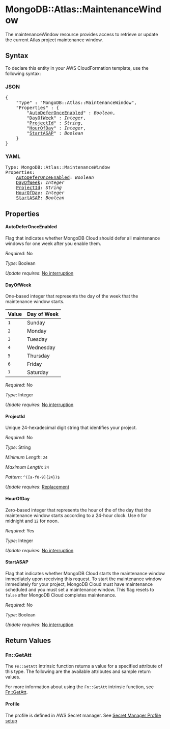 # MongoDB::Atlas::MaintenanceWindow

The maintenanceWindow resource provides access to retrieve or update the current Atlas project maintenance window.

## Syntax

To declare this entity in your AWS CloudFormation template, use the following syntax:

### JSON

<pre>
{
    "Type" : "MongoDB::Atlas::MaintenanceWindow",
    "Properties" : {
        "<a href="#autodeferonceenabled" title="AutoDeferOnceEnabled">AutoDeferOnceEnabled</a>" : <i>Boolean</i>,
        "<a href="#dayofweek" title="DayOfWeek">DayOfWeek</a>" : <i>Integer</i>,
        "<a href="#projectid" title="ProjectId">ProjectId</a>" : <i>String</i>,
        "<a href="#hourofday" title="HourOfDay">HourOfDay</a>" : <i>Integer</i>,
        "<a href="#startasap" title="StartASAP">StartASAP</a>" : <i>Boolean</i>
    }
}
</pre>

### YAML

<pre>
Type: MongoDB::Atlas::MaintenanceWindow
Properties:
    <a href="#autodeferonceenabled" title="AutoDeferOnceEnabled">AutoDeferOnceEnabled</a>: <i>Boolean</i>
    <a href="#dayofweek" title="DayOfWeek">DayOfWeek</a>: <i>Integer</i>
    <a href="#projectid" title="ProjectId">ProjectId</a>: <i>String</i>
    <a href="#hourofday" title="HourOfDay">HourOfDay</a>: <i>Integer</i>
    <a href="#startasap" title="StartASAP">StartASAP</a>: <i>Boolean</i>
</pre>

## Properties

#### AutoDeferOnceEnabled

Flag that indicates whether MongoDB Cloud should defer all maintenance windows for one week after you enable them.

_Required_: No

_Type_: Boolean

_Update requires_: [No interruption](https://docs.aws.amazon.com/AWSCloudFormation/latest/UserGuide/using-cfn-updating-stacks-update-behaviors.html#update-no-interrupt)

#### DayOfWeek

One-based integer that represents the day of the week that the maintenance window starts.

| Value | Day of Week |
|---|---|
| `1` | Sunday |
| `2` | Monday |
| `3` | Tuesday |
| `4` | Wednesday |
| `5` | Thursday |
| `6` | Friday |
| `7` | Saturday |


_Required_: No

_Type_: Integer

_Update requires_: [No interruption](https://docs.aws.amazon.com/AWSCloudFormation/latest/UserGuide/using-cfn-updating-stacks-update-behaviors.html#update-no-interrupt)

#### ProjectId

Unique 24-hexadecimal digit string that identifies your project.

_Required_: No

_Type_: String

_Minimum Length_: <code>24</code>

_Maximum Length_: <code>24</code>

_Pattern_: <code>^([a-f0-9]{24})$</code>

_Update requires_: [Replacement](https://docs.aws.amazon.com/AWSCloudFormation/latest/UserGuide/using-cfn-updating-stacks-update-behaviors.html#update-replacement)

#### HourOfDay

Zero-based integer that represents the hour of the of the day that the maintenance window starts according to a 24-hour clock. Use `0` for midnight and `12` for noon.

_Required_: Yes

_Type_: Integer

_Update requires_: [No interruption](https://docs.aws.amazon.com/AWSCloudFormation/latest/UserGuide/using-cfn-updating-stacks-update-behaviors.html#update-no-interrupt)

#### StartASAP

Flag that indicates whether MongoDB Cloud starts the maintenance window immediately upon receiving this request. To start the maintenance window immediately for your project, MongoDB Cloud must have maintenance scheduled and you must set a maintenance window. This flag resets to `false` after MongoDB Cloud completes maintenance.

_Required_: No

_Type_: Boolean

_Update requires_: [No interruption](https://docs.aws.amazon.com/AWSCloudFormation/latest/UserGuide/using-cfn-updating-stacks-update-behaviors.html#update-no-interrupt)

## Return Values

### Fn::GetAtt

The `Fn::GetAtt` intrinsic function returns a value for a specified attribute of this type. The following are the available attributes and sample return values.

For more information about using the `Fn::GetAtt` intrinsic function, see [Fn::GetAtt](https://docs.aws.amazon.com/AWSCloudFormation/latest/UserGuide/intrinsic-function-reference-getatt.html).

#### Profile

The profile is defined in AWS Secret manager. See [Secret Manager Profile setup](../../../examples/profile-secret.yaml)

